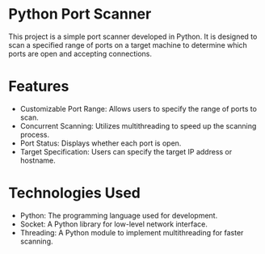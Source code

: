 # Python Port Scanner
This project is a simple port scanner developed in Python. It is designed to scan a specified range of ports on a target machine to determine which ports are open and accepting connections.

# Features
* Customizable Port Range: Allows users to specify the range of ports to scan.
* Concurrent Scanning: Utilizes multithreading to speed up the scanning process.
* Port Status: Displays whether each port is open.
* Target Specification: Users can specify the target IP address or hostname.
# Technologies Used
* Python: The programming language used for development.
* Socket: A Python library for low-level network interface.
* Threading: A Python module to implement multithreading for faster scanning.

